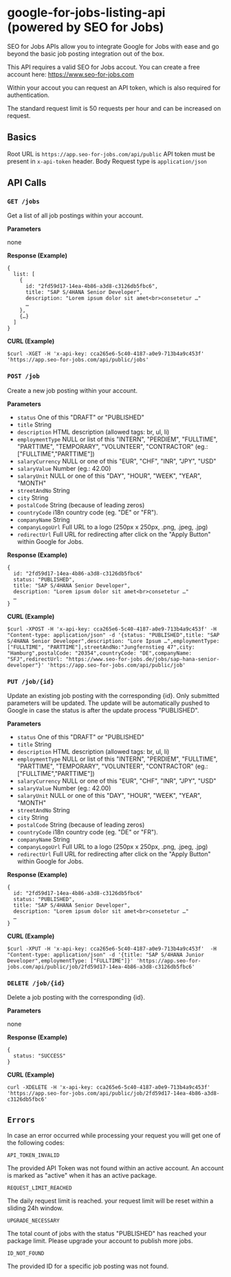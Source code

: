 # google-for-jobs-listing-api (powered by SEO for Jobs)

SEO for Jobs APIs allow you to integrate Google for Jobs with ease and go beyond the basic job posting integration out of the box.

This API requires a valid SEO for Jobs accout. You can create a free account here: https://www.seo-for-jobs.com

Within your accout you can request an API token, which is also required for authentication.

The standard request limit is 50 requests per hour and can be increased on request.

## Basics

Root URL is ```https://app.seo-for-jobs.com/api/public```
API token must be present in ```x-api-token``` header.
Body Request type is ```application/json```

## API Calls

### ```GET /jobs```

Get a list of all job postings within your account.

**Parameters**

none

**Response (Example)**
````
{
  list: [
    {
      id: "2fd59d17-14ea-4b86-a3d8-c3126db5fbc6",
      title: "SAP S/4HANA Senior Developer",
      description: "Lorem ipsum dolor sit amet<br>consetetur …" 
      …
    },
    {…}
  ]
}
````

**CURL (Example)**
````
$curl -XGET -H 'x-api-key: cca265e6-5c40-4187-a0e9-713b4a9c453f' 'https://app.seo-for-jobs.com/api/public/jobs'
````

### ```POST /job```

Create a new job posting within your account.

**Parameters**

- ```status``` One of this "DRAFT" or "PUBLISHED"
- ```title``` String
- ```description``` HTML description (allowed tags: br, ul, li)
- ```employmentType``` NULL or list of this "INTERN", "PERDIEM", "FULLTIME", "PARTTIME", "TEMPORARY", "VOLUNTEER", "CONTRACTOR" (eg.: ["FULLTIME","PARTTIME"])
- ```salaryCurrency``` NULL or one of this "EUR", "CHF", "INR", "JPY", "USD"
- ```salaryValue``` Number (eg.: 42.00)
- ```salaryUnit``` NULL or one of this "DAY", "HOUR", "WEEK", "YEAR", "MONTH"
- ```streetAndNo``` String
- ```city``` String
- ```postalCode``` String (because of leading zeros)
- ```countryCode``` i18n country code (eg. "DE" or "FR").
- ```companyName``` String
- ```companyLogoUrl``` Full URL to a logo (250px x 250px, .png, .jpeg, .jpg)
- ```redirectUrl``` Full URL for redirecting after click on the "Apply Button" within Google for Jobs.

**Response (Example)**
````
{
  id: "2fd59d17-14ea-4b86-a3d8-c3126db5fbc6"
  status: "PUBLISHED",
  title: "SAP S/4HANA Senior Developer",
  description: "Lorem ipsum dolor sit amet<br>consetetur …" 
  …
}
````

**CURL (Example)**
````
$curl -XPOST -H 'x-api-key: cca265e6-5c40-4187-a0e9-713b4a9c453f' -H "Content-type: application/json" -d '{status: "PUBLISHED",title: "SAP S/4HANA Senior Developer",description: "Lore Ipsum …",employmentType: ["FULLTIME", "PARTTIME"],streetAndNo:"Jungfernstieg 47",city: "Hamburg",postalCode: "20354",countryCode: "DE",companyName: "SFJ",redirectUrl: "https://www.seo-for-jobs.de/jobs/sap-hana-senior-developer"}' 'https://app.seo-for-jobs.com/api/public/job'
````

### ```PUT /job/{id}```

Update an existing job posting with the corresponding {id}. Only submitted parameters will be updated. The update will be automatically pushed to Google in case the status is after the update process "PUBLISHED".

**Parameters**

- ```status``` One of this "DRAFT" or "PUBLISHED"
- ```title``` String
- ```description``` HTML description (allowed tags: br, ul, li)
- ```employmentType``` NULL or list of this "INTERN", "PERDIEM", "FULLTIME", "PARTTIME", "TEMPORARY", "VOLUNTEER", "CONTRACTOR" (eg.: ["FULLTIME","PARTTIME"])
- ```salaryCurrency``` NULL or one of this "EUR", "CHF", "INR", "JPY", "USD"
- ```salaryValue``` Number (eg.: 42.00)
- ```salaryUnit``` NULL or one of this "DAY", "HOUR", "WEEK", "YEAR", "MONTH"
- ```streetAndNo``` String
- ```city``` String
- ```postalCode``` String (because of leading zeros)
- ```countryCode``` i18n country code (eg. "DE" or "FR").
- ```companyName``` String
- ```companyLogoUrl``` Full URL to a logo (250px x 250px, .png, .jpeg, .jpg)
- ```redirectUrl``` Full URL for redirecting after click on the "Apply Button" within Google for Jobs.

**Response (Example)**
````
{
  id: "2fd59d17-14ea-4b86-a3d8-c3126db5fbc6"
  status: "PUBLISHED",
  title: "SAP S/4HANA Senior Developer",
  description: "Lorem ipsum dolor sit amet<br>consetetur …" 
  …
}
````

**CURL (Example)**
````
$curl -XPUT -H 'x-api-key: cca265e6-5c40-4187-a0e9-713b4a9c453f'  -H "Content-type: application/json" -d '{title: "SAP S/4HANA Junior Developer",employmentType: ["FULLTIME"]}' 'https://app.seo-for-jobs.com/api/public/job/2fd59d17-14ea-4b86-a3d8-c3126db5fbc6'
````

### ```DELETE /job/{id}```

Delete a job posting with the corresponding {id}.

**Parameters**

none

**Response (Example)**
````
{
  status: "SUCCESS"
} 
````

**CURL (Example)**
````
curl -XDELETE -H 'x-api-key: cca265e6-5c40-4187-a0e9-713b4a9c453f' 'https://app.seo-for-jobs.com/api/public/job/2fd59d17-14ea-4b86-a3d8-c3126db5fbc6'
````

## ```Errors```

In case an error occurred while processing your request you will get one of the following codes:

```API_TOKEN_INVALID```

The provided API Token was not found within an active account. An account is marked as "active" when it has an active package.

```REQUEST_LIMIT_REACHED```

The daily request limit is reached. your request limit will be reset within a sliding 24h window.

```UPGRADE_NECESSARY```

The total count of jobs with the status "PUBLISHED" has reached your package limit. Please upgrade your account to publish more jobs.

```ID_NOT_FOUND```

The provided ID for a specific job posting was not found.
